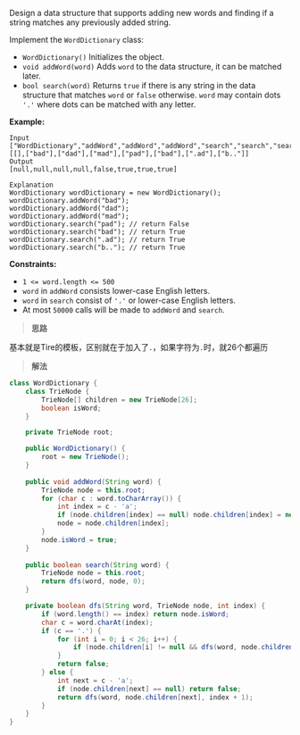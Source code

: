 Design a data structure that supports adding new words and finding if a string matches any previously added string.

Implement the `WordDictionary` class:

- `WordDictionary()` Initializes the object.
- `void addWord(word)` Adds `word` to the data structure, it can be matched later.
- `bool search(word)` Returns `true` if there is any string in the data structure that matches `word` or `false` otherwise. `word` may contain dots `'.'` where dots can be matched with any letter.

**Example:**

```
Input
["WordDictionary","addWord","addWord","addWord","search","search","search","search"]
[[],["bad"],["dad"],["mad"],["pad"],["bad"],[".ad"],["b.."]]
Output
[null,null,null,null,false,true,true,true]

Explanation
WordDictionary wordDictionary = new WordDictionary();
wordDictionary.addWord("bad");
wordDictionary.addWord("dad");
wordDictionary.addWord("mad");
wordDictionary.search("pad"); // return False
wordDictionary.search("bad"); // return True
wordDictionary.search(".ad"); // return True
wordDictionary.search("b.."); // return True
```

**Constraints:**

- `1 <= word.length <= 500`
- `word` in `addWord` consists lower-case English letters.
- `word` in `search` consist of `'.'` or lower-case English letters.
- At most `50000` calls will be made to `addWord` and `search`.

> **思路**

基本就是Tire的模板，区别就在于加入了`.`，如果字符为`.`时，就26个都遍历

> **解法**

```java
class WordDictionary {
    class TrieNode {
        TrieNode[] children = new TrieNode[26];
        boolean isWord;
    }

    private TrieNode root;

    public WordDictionary() {
        root = new TrieNode();
    }
    
    public void addWord(String word) {
        TrieNode node = this.root;
        for (char c : word.toCharArray()) {
            int index = c - 'a';
            if (node.children[index] == null) node.children[index] = new TrieNode();
            node = node.children[index];
        }
        node.isWord = true;
    }
    
    public boolean search(String word) {
        TrieNode node = this.root;
        return dfs(word, node, 0);
    }

    private boolean dfs(String word, TrieNode node, int index) {
        if (word.length() == index) return node.isWord;
        char c = word.charAt(index);
        if (c == '.') {
            for (int i = 0; i < 26; i++) {
                if (node.children[i] != null && dfs(word, node.children[i], index+1)) return true;
            }
            return false;
        } else {
            int next = c - 'a';
            if (node.children[next] == null) return false;
            return dfs(word, node.children[next], index + 1);
        }
    }
}
```

